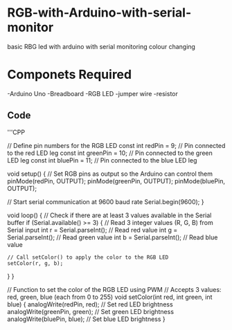 # RGB-with-Arduino-with-serial-monitor
basic RBG led with arduino with serial monitoring colour changing 

# Componets Required 
-Arduino Uno 
-Breadboard
-RGB LED
-jumper wire
-resistor

## Code
'''CPP

// Define pin numbers for the RGB LED
const int redPin = 9;      // Pin connected to the red LED leg
const int greenPin = 10;   // Pin connected to the green LED leg
const int bluePin = 11;    // Pin connected to the blue LED leg

void setup() {
  // Set RGB pins as output so the Arduino can control them
  pinMode(redPin, OUTPUT);
  pinMode(greenPin, OUTPUT);
  pinMode(bluePin, OUTPUT);

  // Start serial communication at 9600 baud rate
  Serial.begin(9600);
}

void loop() {
  // Check if there are at least 3 values available in the Serial buffer
  if (Serial.available() >= 3) {
    // Read 3 integer values (R, G, B) from Serial input
    int r = Serial.parseInt();  // Read red value
    int g = Serial.parseInt();  // Read green value
    int b = Serial.parseInt();  // Read blue value

    // Call setColor() to apply the color to the RGB LED
    setColor(r, g, b);
  }
}

// Function to set the color of the RGB LED using PWM
// Accepts 3 values: red, green, blue (each from 0 to 255)
void setColor(int red, int green, int blue) {
  analogWrite(redPin, red);      // Set red LED brightness
  analogWrite(greenPin, green);  // Set green LED brightness
  analogWrite(bluePin, blue);    // Set blue LED brightness
}

